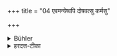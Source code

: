 +++
title = "04 एवमन्येष्वपि दोषवत्सु कर्मसु"

+++

<details><summary>Bühler</summary>

4. The same (principle applies) also to other sinful actions,
</details>

<details><summary>हरदत्त-टीका</summary>

## सूत्रम्
एवमन्येष्वपि दोषवत्सु कर्मसु ॥ ४ ॥  
### टिप्पनी
अन्येष्वपि हननव्यतिरिक्तेषु दोषवत्सु कर्ममु एवमेव द्रष्टव्यम्-अबुद्धिपूर्वं कृतेऽल्पो दोषः , बुद्धिपूर्वे महानिति ॥ ४॥
</details>
